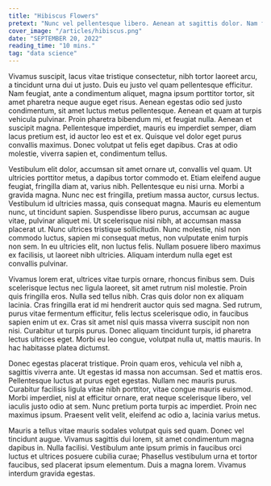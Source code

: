 ```yaml
---
title: "Hibiscus Flowers"
pretext: "Nunc vel pellentesque libero. Aenean at sagittis dolor. Nam fermentum quam metus, et finibus est condimentum non. Curabitur sed est semper, fermentum lectus in, consequat erat. Maecenas eleifend magna eget purus commodo vehicula. Sed volutpat faucibus ex, sit amet pellentesque est dictum ut. Vivamus eget aliquam justo, at placerat justo. Morbi fringilla quis neque quis vehicula. Lorem ipsum dolor sit amet, consectetur adipiscing elit. Morbi ultricies est quis justo pellentesque malesuada."
cover_image: "/articles/hibiscus.png"
date: "SEPTEMBER 20, 2022"
reading_time: "10 mins."
tag: "data science"
---
```


Vivamus suscipit, lacus vitae tristique consectetur, nibh tortor laoreet arcu, a tincidunt urna dui ut justo. Duis eu justo vel quam pellentesque efficitur. Nam feugiat, ante a condimentum aliquet, magna ipsum porttitor tortor, sit amet pharetra neque augue eget risus. Aenean egestas odio sed justo condimentum, sit amet luctus metus pellentesque. Aenean et quam at turpis vehicula pulvinar. Proin pharetra bibendum mi, et feugiat nulla. Aenean et suscipit magna. Pellentesque imperdiet, mauris eu imperdiet semper, diam lacus pretium est, id auctor leo est et ex. Quisque vel dolor eget purus convallis maximus. Donec volutpat ut felis eget dapibus. Cras at odio molestie, viverra sapien et, condimentum tellus.

Vestibulum elit dolor, accumsan sit amet ornare ut, convallis vel quam. Ut ultricies porttitor metus, a dapibus tortor commodo et. Etiam eleifend augue feugiat, fringilla diam at, varius nibh. Pellentesque eu nisi urna. Morbi a gravida magna. Nunc nec est fringilla, pretium massa auctor, cursus lectus. Vestibulum id ultricies massa, quis consequat magna. Mauris eu elementum nunc, ut tincidunt sapien. Suspendisse libero purus, accumsan ac augue vitae, pulvinar aliquet mi. Ut scelerisque nisi nibh, at accumsan massa placerat ut. Nunc ultrices tristique sollicitudin. Nunc molestie, nisl non commodo luctus, sapien mi consequat metus, non vulputate enim turpis non sem. In eu ultricies elit, non luctus felis. Nullam posuere libero maximus ex facilisis, ut laoreet nibh ultricies. Aliquam interdum nulla eget est convallis pulvinar.

Vivamus lorem erat, ultrices vitae turpis ornare, rhoncus finibus sem. Duis scelerisque lectus nec ligula laoreet, sit amet rutrum nisl molestie. Proin quis fringilla eros. Nulla sed tellus nibh. Cras quis dolor non ex aliquam lacinia. Cras fringilla erat id mi hendrerit auctor quis sed magna. Sed rutrum, purus vitae fermentum efficitur, felis lectus scelerisque odio, in faucibus sapien enim ut ex. Cras sit amet nisl quis massa viverra suscipit non non nisi. Curabitur ut turpis purus. Donec aliquam tincidunt turpis, id pharetra lectus ultrices eget. Morbi eu leo congue, volutpat nulla ut, mattis mauris. In hac habitasse platea dictumst.

Donec egestas placerat tristique. Proin quam eros, vehicula vel nibh a, sagittis viverra ante. Ut egestas id massa non accumsan. Sed et mattis eros. Pellentesque luctus at purus eget egestas. Nullam nec mauris purus. Curabitur facilisis ligula vitae nibh porttitor, vitae congue mauris euismod. Morbi imperdiet, nisl at efficitur ornare, erat neque scelerisque libero, vel iaculis justo odio at sem. Nunc pretium porta turpis ac imperdiet. Proin nec maximus ipsum. Praesent velit velit, eleifend ac odio a, lacinia varius metus.

Mauris a tellus vitae mauris sodales volutpat quis sed quam. Donec vel tincidunt augue. Vivamus sagittis dui lorem, sit amet condimentum magna dapibus in. Nulla facilisi. Vestibulum ante ipsum primis in faucibus orci luctus et ultrices posuere cubilia curae; Phasellus vestibulum urna et tortor faucibus, sed placerat ipsum elementum. Duis a magna lorem. Vivamus interdum gravida egestas.